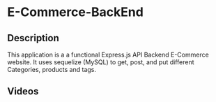 # E-Commerce-BackEnd
## Description
This application is a a functional Express.js API Backend E-Commerce website. It uses sequelize (MySQL) to get, post, and put different Categories, products and tags.

## Videos